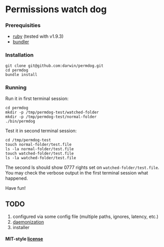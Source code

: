 # Permissions watch dog

### Prerequisities

  * [ruby](http://www.ruby-lang.org/en/downloads/) (tested with v1.9.3)
  * [bundler](http://gembundler.com)

### Installation

    git clone git@github.com:darwin/permdog.git
    cd permdog
    bundle install

### Running

Run it in first terminal session:

    cd permdog
    mkdir -p /tmp/permdog-test/watched-folder
    mkdir -p /tmp/permdog-test/normal-folder
    ./bin/permdog

Test it in second terminal session:

    cd /tmp/permdog-test
    touch normal-folder/test.file
    ls -la normal-folder/test.file
    touch watched-folder/test.file
    ls -la watched-folder/test.file

The second ls should show 0777 rights set on `watched-folder/test.file`. You may check the verbose output in the first terminal session what happened.

Have fun!

## TODO

1. configured via some config file (multiple paths, ignores, latency, etc.)
2. [daemonization](http://daemons.rubyforge.org)
3. installer

#### MIT-style [license](https://raw.github.com/darwin/permdog/master/license.txt)